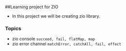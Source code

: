 ##Learning project for ZIO

- In this project we will be creating zio library.
### Topics

- zio console ```succeed, fail, flatMap, map```
- zio error channel ```matchError, catchAll, fail, effect```
